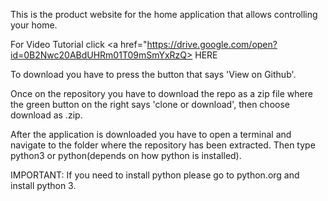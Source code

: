This is the product website for the home application that allows controlling your home.

For Video Tutorial click <a href="https://drive.google.com/open?id=0B2Nwc20ABdUHRm01T09mSmYxRzQ> HERE </a>

To download you have to press the button that says 'View on Github'.

Once on the repository you have to download the repo as a zip file where the green button on the right says 'clone or download', then choose download as .zip.

After the application is downloaded you have to open a terminal and navigate to the folder where the repository has been extracted. Then type python3 or python(depends on how python is installed). 

IMPORTANT: If you need to install python please go to python.org and install python 3.
